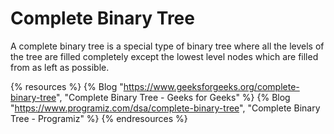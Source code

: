 # Complete Binary Tree

A complete binary tree is a special type of binary tree where all the levels of the tree are filled completely except the lowest level nodes which are filled from as left as possible.

{% resources %}
  {% Blog "https://www.geeksforgeeks.org/complete-binary-tree", "Complete Binary Tree - Geeks for Geeks" %}
  {% Blog "https://www.programiz.com/dsa/complete-binary-tree", "Complete Binary Tree - Programiz" %}
{% endresources %}
